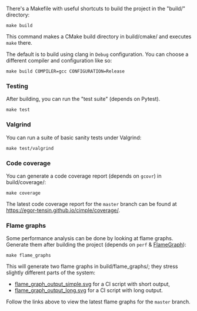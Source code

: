 There's a Makefile with useful shortcuts to build the project in the "build/"
directory:

    make build

This command makes a CMake build directory in build/cmake/ and executes `make`
there.

The default is to build using clang in `Debug` configuration.
You can choose a different compiler and configuration like so:

    make build COMPILER=gcc CONFIGURATION=Release

### Testing

After building, you can run the "test suite" (depends on Pytest).

    make test

### Valgrind

You can run a suite of basic sanity tests under Valgrind:

    make test/valgrind

### Code coverage

You can generate a code coverage report (depends on `gcovr`) in
build/coverage/:

    make coverage

The latest code coverage report for the `master` branch can be found at
https://egor-tensin.github.io/cimple/coverage/.

### Flame graphs

Some performance analysis can be done by looking at flame graphs.
Generate them after building the project (depends on `perf` & [FlameGraph]):

    make flame_graphs

[FlameGraph]: https://github.com/brendangregg/FlameGraph

This will generate two flame graphs in build/flame_graphs/; they stress
slightly different parts of the system:

* [flame_graph_output_simple.svg] for a CI script with short output,
* [flame_graph_output_long.svg] for a CI script with long output.

[flame_graph_output_simple.svg]: https://egor-tensin.github.io/cimple/flame_graphs/flame_graph_output_simple.svg
[flame_graph_output_long.svg]: https://egor-tensin.github.io/cimple/flame_graphs/flame_graph_output_long.svg

Follow the links above to view the latest flame graphs for the `master` branch.
